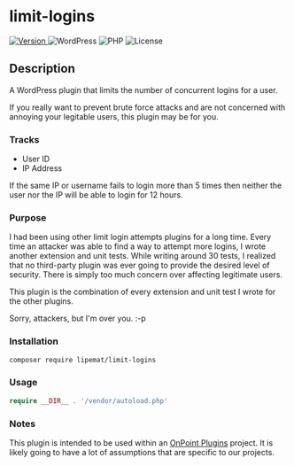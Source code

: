 # limit-logins

<p>
  <a href="https://github.com/lipemat/limit-logins/releases/latest">
    <img alt="Version" src="https://img.shields.io/packagist/v/lipemat/limit-logins.svg?label=version" />
  </a>
  <img alt="WordPress" src="https://img.shields.io/badge/wordpress->=6.4.0-green.svg">
  <img alt="PHP" src="https://img.shields.io/packagist/php-v/lipemat/limit-logins.svg?color=brown" />
  <img alt="License" src="https://img.shields.io/packagist/l/lipemat/limit-logins.svg">
</p>

## Description

A WordPress plugin that limits the number of concurrent logins for a user.

If you really want to prevent brute force attacks and are not concerned with annoying your legitable users, this plugin may be for you.

### Tracks

- User ID
- IP Address

If the same IP or username fails to login more than 5 times then neither the user nor the IP will be able to login for 12 hours.

### Purpose

I had been using other limit login attempts plugins for a long time. Every time an attacker was able to find a way to attempt more logins, I wrote another extension and unit tests. While writing around 30 tests, I realized that no third-party plugin was ever going to provide the desired level of security. There is simply too much concern over affecting legitimate users.

This plugin is the combination of every extension and unit test I wrote for the other plugins.

Sorry, attackers, but I'm over you. :-p


### Installation
``` sh 
composer require lipemat/limit-logins
```
### Usage

``` php
require __DIR__ . '/vendor/autoload.php'
```

### Notes

This plugin is intended to be used within an [OnPoint Plugins](https://onpointplugins.com) project. It is likely going to have a lot of assumptions that are specific to our projects. 
